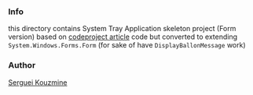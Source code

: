 ### Info

this directory contains System Tray Application skeleton project (Form version)
based on [codeproject article](https://www.codeproject.com/Articles/290013/Formless-System-Tray-Application) code but converted to  extending `System.Windows.Forms.Form` (for sake of have `DisplayBallonMessage` work)


### Author
[Serguei Kouzmine](kouzmine_serguei@yahoo.com)
